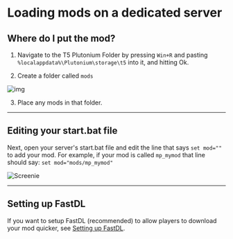 # Loading mods on a dedicated server

## Where do I put the mod?

1. Navigate to the T5 Plutonium Folder by pressing `Win+R` and pasting `%localappdata%\Plutonium\storage\t5` into it, and hitting Ok.

2. Create a folder called `mods`

![img](/images/docs/server/t5/loading-mods/Zzpf3O5.png)

3. Place any mods in that folder.

---

## Editing your start.bat file

Next, open your server's start.bat file and edit the line that says `set mod=""` to add your mod. For example, if your mod is called `mp_mymod` that line should say: `set mod="mods/mp_mymod"`

![Screenie](/images/docs/server/t5/loading-mods/O3nMhCZ.png)

---

## Setting up FastDL

If you want to setup FastDL (recommended) to allow players to download your mod quicker, see [Setting up FastDL](/docs/server/t5/fastdl).
